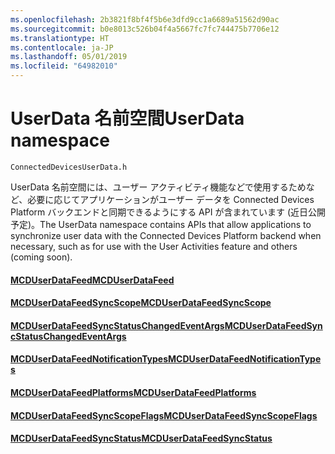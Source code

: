 ```yaml
---
ms.openlocfilehash: 2b3821f8bf4f5b6e3dfd9cc1a6689a51562d90ac
ms.sourcegitcommit: b0e8013c526b04f4a5667fc7fc744475b7706e12
ms.translationtype: HT
ms.contentlocale: ja-JP
ms.lasthandoff: 05/01/2019
ms.locfileid: "64982010"
---
```

# <a name="userdata-namespace"></a><span data-ttu-id="335dc-101">UserData 名前空間</span><span class="sxs-lookup"><span data-stu-id="335dc-101">UserData namespace</span></span>

```
ConnectedDevicesUserData.h
```

<span data-ttu-id="335dc-102">UserData 名前空間には、ユーザー アクティビティ機能などで使用するためなど、必要に応じてアプリケーションがユーザー データを Connected Devices Platform バックエンドと同期できるようにする API が含まれています (近日公開予定)。</span><span class="sxs-lookup"><span data-stu-id="335dc-102">The UserData namespace contains APIs that allow applications to synchronize user data with the Connected Devices Platform backend when necessary, such as for use with the User Activities feature and others (coming soon).</span></span>

#### <a name="mcduserdatafeedmcduserdatafeedmd"></a>[<span data-ttu-id="335dc-103">MCDUserDataFeed</span><span class="sxs-lookup"><span data-stu-id="335dc-103">MCDUserDataFeed</span></span>](MCDUserDataFeed.md)
#### <a name="mcduserdatafeedsyncscopemcduserdatafeedsyncscopemd"></a>[<span data-ttu-id="335dc-104">MCDUserDataFeedSyncScope</span><span class="sxs-lookup"><span data-stu-id="335dc-104">MCDUserDataFeedSyncScope</span></span>](MCDUserDataFeedSyncScope.md)
#### <a name="mcduserdatafeedsyncstatuschangedeventargsmcduserdatafeedsyncstatuschangedeventargsmd"></a>[<span data-ttu-id="335dc-105">MCDUserDataFeedSyncStatusChangedEventArgs</span><span class="sxs-lookup"><span data-stu-id="335dc-105">MCDUserDataFeedSyncStatusChangedEventArgs</span></span>](MCDUserDataFeedSyncStatusChangedEventArgs.md)
#### <a name="mcduserdatafeednotificationtypesmcduserdatafeednotificationtypesmd"></a>[<span data-ttu-id="335dc-106">MCDUserDataFeedNotificationTypes</span><span class="sxs-lookup"><span data-stu-id="335dc-106">MCDUserDataFeedNotificationTypes</span></span>](MCDUserDataFeedNotificationTypes.md)
#### <a name="mcduserdatafeedplatformsmcduserdatafeedplatformsmd"></a>[<span data-ttu-id="335dc-107">MCDUserDataFeedPlatforms</span><span class="sxs-lookup"><span data-stu-id="335dc-107">MCDUserDataFeedPlatforms</span></span>](MCDUserDataFeedPlatforms.md)
#### <a name="mcduserdatafeedsyncscopeflagsmcduserdatafeedsyncscopeflagsmd"></a>[<span data-ttu-id="335dc-108">MCDUserDataFeedSyncScopeFlags</span><span class="sxs-lookup"><span data-stu-id="335dc-108">MCDUserDataFeedSyncScopeFlags</span></span>](MCDUserDataFeedSyncScopeFlags.md)
#### <a name="mcduserdatafeedsyncstatusmcduserdatafeedsyncstatusmd"></a>[<span data-ttu-id="335dc-109">MCDUserDataFeedSyncStatus</span><span class="sxs-lookup"><span data-stu-id="335dc-109">MCDUserDataFeedSyncStatus</span></span>](MCDUserDataFeedSyncStatus.md)
